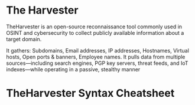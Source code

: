 # **The Harvester**
TheHarvester is an open-source reconnaissance tool commonly used in OSINT and cybersecurity to collect publicly available information about a target domain. 

It gathers: Subdomains, Email addresses, IP addresses, Hostnames, Virtual hosts, Open ports & banners, Employee names. 
It pulls data from multiple sources—including search engines, PGP key servers, threat feeds, and IoT indexes—while operating in a passive, stealthy manner

# **TheHarvester Syntax Cheatsheet**

